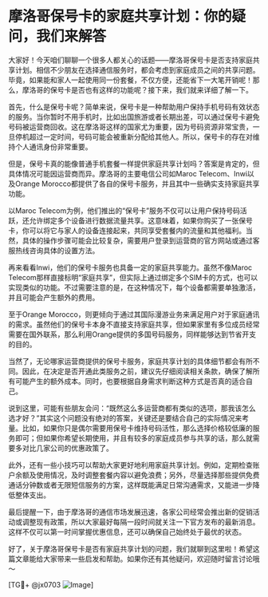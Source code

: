 # 摩洛哥保号卡的家庭共享计划：你的疑问，我们来解答

大家好！今天咱们聊聊一个很多人都关心的话题——摩洛哥保号卡是否支持家庭共享计划。相信不少朋友在选择通信服务时，都会考虑到家庭成员之间的共享问题。毕竟，如果能和家人一起使用同一份套餐，不仅方便，还能省下一大笔开销呢！那么，摩洛哥的保号卡是否也有这样的功能呢？接下来，我们就来详细了解一下。

首先，什么是保号卡呢？简单来说，保号卡是一种帮助用户保持手机号码有效状态的服务。当你暂时不用手机时，比如出国旅游或者长期出差，可以通过保号卡避免号码被运营商回收。这在摩洛哥这样的国家尤为重要，因为号码资源非常宝贵，一旦停机超过一定时间，号码可能会被重新分配给其他人。所以，保号卡的存在对维持个人通讯身份非常重要。

但是，保号卡真的能像普通手机套餐一样提供家庭共享计划吗？答案是肯定的，但具体情况可能因运营商而异。摩洛哥的主要电信公司如Maroc Telecom、Inwi以及Orange Morocco都提供了各自的保号卡服务，并且其中一些确实支持家庭共享功能。

以Maroc Telecom为例，他们推出的“保号卡”服务不仅可以让用户保持号码活跃，还允许绑定多个设备进行数据流量共享。这意味着，如果你购买了一张保号卡，你可以将它与家人的设备连接起来，共同享受套餐内的流量和其他福利。当然，具体的操作步骤可能会比较复杂，需要用户登录到运营商的官方网站或通过客服热线咨询具体的设置方法。

再来看看Inwi，他们的保号卡服务也具备一定的家庭共享能力。虽然不像Maroc Telecom那样直接标明“家庭共享”，但实际上通过绑定多个SIM卡的方式，也可以实现类似的功能。不过需要注意的是，在这种情况下，每个设备都需要单独激活，并且可能会产生额外的费用。

至于Orange Morocco，则更倾向于通过其国际漫游业务来满足用户对于家庭通讯的需求。虽然他们的保号卡本身不直接支持家庭共享，但如果家里有多位成员经常需要在国外联系，那么利用Orange提供的多国号码服务，同样能够达到节省开支的目的。

当然了，无论哪家运营商提供的保号卡服务，家庭共享计划的具体细节都会有所不同。因此，在决定是否开通此类服务之前，建议先仔细阅读相关条款，确保了解所有可能产生的额外成本。同时，也要根据自身需求判断这种方式是否真的适合自己。

说到这里，可能有些朋友会问：“既然这么多运营商都有类似的选项，那我该怎么选才好？”其实这个问题没有绝对的答案，关键还是要结合自己的实际情况来考量。比如，如果你只是偶尔需要用保号卡维持号码活性，那么选择价格较低廉的服务即可；但如果你希望长期使用，并且有较多的家庭成员参与共享的话，那么就需要多对比几家公司的优惠政策了。

此外，还有一些小技巧可以帮助大家更好地利用家庭共享计划。例如，定期检查账户余额及使用情况，及时调整套餐内容以避免浪费；另外，尽量选择那些提供免费通话分钟数或者无限短信服务的方案，这样既能满足日常沟通需求，又能进一步降低整体支出。

最后提醒一下，由于摩洛哥的通信市场发展迅速，各家公司经常会推出新的促销活动或调整现有政策，所以大家最好每隔一段时间就关注一下官方发布的最新消息。这样不仅可以第一时间掌握优惠信息，还可以确保自己始终处于最优的状态。

好了，关于摩洛哥保号卡是否有家庭共享计划的问题，我们就聊到这里啦！希望这篇文章能给大家带来一些启发和帮助。如果你还有其他疑问，欢迎随时留言讨论哦～ 

[TG💪+ @jx0703 ![Image](https://github.com/user-attachments/assets/dbca1d08-cadb-493c-b0ec-ad6f7a83f270)]